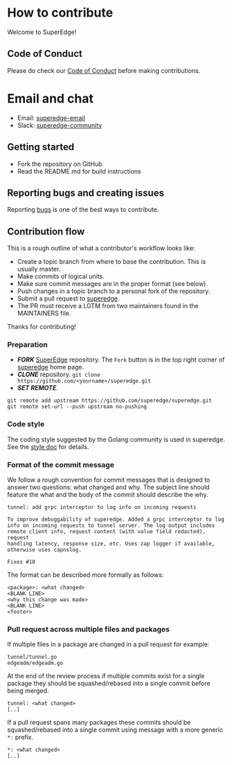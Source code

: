 # How to contribute

Welcome to SuperEdge!

## Code of Conduct

Please do check our [Code of Conduct](./CODE_OF_CONDUCT.md) before making contributions.

# Email and chat

- Email: [superedge-email](https://groups.google.com/g/superedge)
- Slack: [superedge-community](https://join.slack.com/t/superedge-workspace/shared_invite/zt-k1kekpdz-jih6w8RByoylnfTmCTZpkA)

## Getting started

- Fork the repository on GitHub
- Read the README.md for build instructions

## Reporting bugs and creating issues

Reporting [bugs](https://github.com/superedge/superedge/issues) is one of the best ways to contribute.

## Contribution flow

This is a rough outline of what a contributor's workflow looks like:

- Create a topic branch from where to base the contribution. This is usually master.
- Make commits of logical units.
- Make sure commit messages are in the proper format (see below).
- Push changes in a topic branch to a personal fork of the repository.
- Submit a pull request to [superedge](https://github.com/superedge/superedge/pulls).
- The PR must receive a LGTM from two maintainers found in the MAINTAINERS file.

Thanks for contributing!

### Preparation

- ***FORK*** [SuperEdge](https://github.com/superedge/superedge) repository. The `Fork` button is in the top right corner of [superedge](https://github.com/superedge/superedge) home page.
- ***CLONE*** repository. `git clone https://github.com/<yourname>/superedge.git`
- ***SET REMOTE***.
```
git remote add upstream https://github.com/superedge/superedge.git
git remote set-url --push upstream no-pushing
```

### Code style

The coding style suggested by the Golang community is used in superedge. See the [style doc](https://github.com/golang/go/wiki/CodeReviewComments) for details.

### Format of the commit message

We follow a rough convention for commit messages that is designed to answer two
questions: what changed and why. The subject line should feature the what and
the body of the commit should describe the why.

```
tunnel: add grpc interceptor to log info on incoming requests

To improve debuggability of superedge. Added a grpc interceptor to log
info on incoming requests to tunnel server. The log output includes
remote client info, request content (with value field redacted), request
handling latency, response size, etc. Uses zap logger if available,
otherwise uses capnslog.

Fixes #10
```

The format can be described more formally as follows:

```
<package>: <what changed>
<BLANK LINE>
<why this change was made>
<BLANK LINE>
<footer>
```

### Pull request across multiple files and packages

If multiple files in a package are changed in a pull request for example:

```
tunnel/tunnel.go
edgeadm/edgeadm.go
```

At the end of the review process if multiple commits exist for a single package they
should be squashed/rebased into a single commit before being merged.

```
tunnel: <what changed>
[..]
```

If a pull request spans many packages these commits should be squashed/rebased into a single
commit using message with a more generic `*:` prefix.

```
*: <what changed>
[..]
```